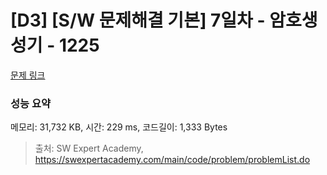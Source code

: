# [D3] [S/W 문제해결 기본] 7일차 - 암호생성기 - 1225 

[문제 링크](https://swexpertacademy.com/main/code/problem/problemDetail.do?contestProbId=AV14uWl6AF0CFAYD) 

### 성능 요약

메모리: 31,732 KB, 시간: 229 ms, 코드길이: 1,333 Bytes



> 출처: SW Expert Academy, https://swexpertacademy.com/main/code/problem/problemList.do